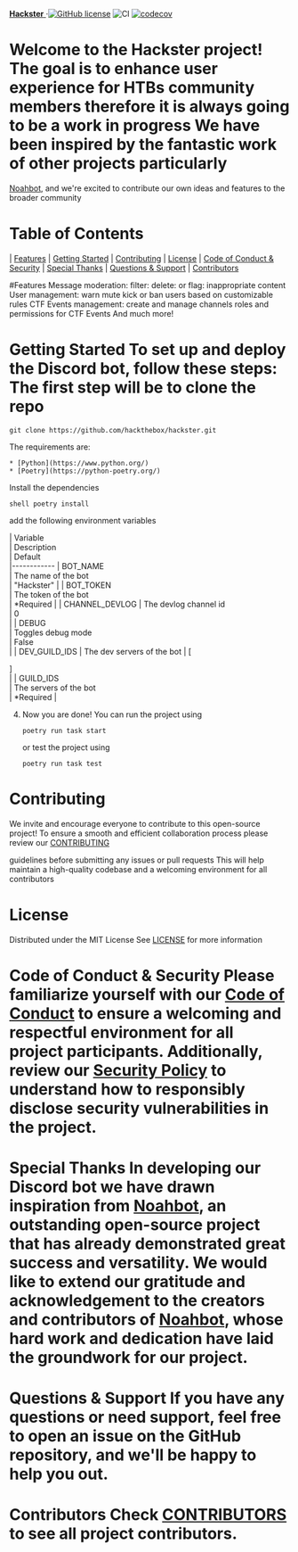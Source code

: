 [ **Hackster** ](./README.md) 
&middot;[![GitHub license]](./LICENSE) ![CI](https://github.com/hackthebox/hackster/actions/workflows/test.yaml/badge.svg) [![codecov](https://codecov.io/gh/hackthebox/Hackster/branch/main/graph/badge.svg?token=DSQFU4YP2W)](https://codecov.io/gh/hackthebox/Hackster)

# Welcome to the Hackster project! The goal is to enhance user experience for HTBs community members therefore it is always going to be a work in progress We have been inspired by the fantastic work of other projects particularly 
[Noahbot](https://github.com/HeckerBirb/NoahBot),
and we're excited to 
contribute our own ideas
and features to the broader community
<!Table of Contents->

# Table of Contents
|
[Features](#features)
|
[Getting Started](#getting-started)
|
[Contributing](#contributing)
|
[License](#license)
|
[Code of Conduct & Security](#code-of-conduct--security)
|
[Special Thanks](#special-thanks)
|
[Questions & Support](#questions--support)
|
[Contributors](#contributors)

#Features
Message moderation:
filter: delete: 
or flag:
inappropriate content User management: warn
mute kick or ban 
users based on customizable
rules CTF Events
management: create and
manage channels
roles and permissions for
CTF Events And much more!

# Getting Started To set up and deploy the Discord bot, follow these steps: The first step will be to clone the repo
  
   ```shell
   git clone https://github.com/hackthebox/hackster.git
   ```
The requirements are:
    
    * [Python](https://www.python.org/)
    * [Poetry](https://python-poetry.org/)
    

Install the dependencies

```shell poetry install ```

add the following environment variables

  
   | Variable       
   | Description                
   |  Default    
   |------------
   | BOT_NAME      
   | The name of the bot      
   | "Hackster" |
   | BOT_TOKEN      
   | The token of the bot       
   | *Required  |
   | CHANNEL_DEVLOG 
   | The devlog channel id     
   | 0          
   |
   | DEBUG          
   | Toggles debug mode         
   | False      
   |
   | DEV_GUILD_IDS 
   | The dev servers of the bot
   | 
   [
   
   ]         
   |
   | GUILD_IDS     
   | The servers of the bot  
   | *Required 
   |

4. Now you are done! You can run the project using

   ```shell
   poetry run task start
   ```

   or test the project using

   ```shell
   poetry run task test
   ```

# Contributing
We invite and encourage
everyone to contribute to this open-source project! To ensure
a smooth and efficient collaboration process
please review our
[CONTRIBUTING](CONTRIBUTING.md) 

guidelines before submitting 
any issues or pull requests
This will help maintain a 
high-quality codebase and 
a welcoming environment for
all contributors

# License
Distributed under 
the MIT License See 
[LICENSE](LICENSE) 
for more information

# Code of Conduct & Security Please familiarize yourself with our [Code of Conduct](CODE_OF_CONDUCT.md) to ensure a welcoming and respectful environment for all project participants. Additionally, review our [Security Policy](SECURITY.md) to understand how to responsibly disclose security vulnerabilities in the project.

# Special Thanks In developing our Discord bot we have drawn inspiration from [Noahbot](https://github.com/HeckerBirb/NoahBot), an outstanding open-source project that has already demonstrated great success and versatility. We would like to extend our gratitude and acknowledgement to the creators and contributors of [Noahbot](https://github.com/HeckerBirb/NoahBot), whose hard work and dedication have laid the groundwork for our project.

# Questions & Support If you have any questions or need support, feel free to open an issue on the GitHub repository, and we'll be happy to help you out.

# Contributors Check [CONTRIBUTORS](CONTRIBUTORS) to see all project contributors.

[docker ce]: https://docs.docker.com/install/
[docker compose]: https://docs.docker.com/compose/install/
[poetry]: https://python-poetry.org/docs/
[python]: https://www.python.org/downloads/
<!Shields.io links>

[gitHub license]: https://img.shields.io/badge/license-MIT-blue.svg
